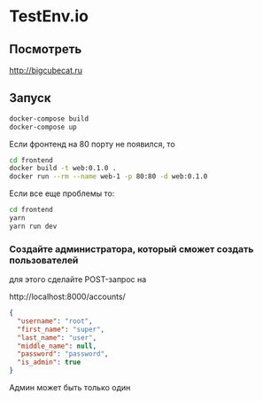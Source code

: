 # TestEnv.io

## Посмотреть

http://bigcubecat.ru

## Запуск
```bash
docker-compose build
docker-compose up

```

Если фронтенд на 80 порту не появился, то

```bash
cd frontend
docker build -t web:0.1.0 .
docker run --rm --name web-1 -p 80:80 -d web:0.1.0
```

Если все еще проблемы то:
```bash
cd frontend
yarn
yarn run dev
```
### Создайте администратора, который сможет создать пользователей
для этого сделайте POST-запрос на 

http://localhost:8000/accounts/

```json
{
  "username": "root",
  "first_name": "super",
  "last_name": "user",
  "middle_name": null,
  "password": "password",
  "is_admin": true
}
```
Админ может быть только один
